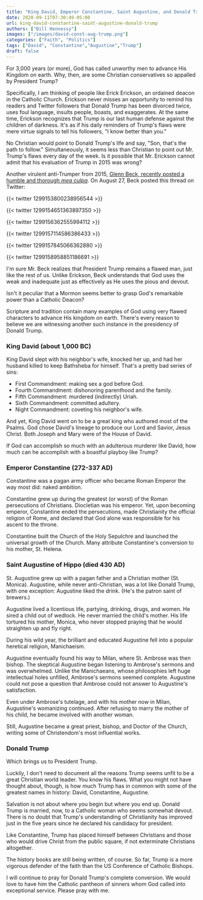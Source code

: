 ```yaml
---
title: "King David, Emperor Constantine, Saint Augustine, and Donald Trump?"
date: 2020-09-11T07:30:49-05:00
url: king-david-constantine-saint-augustine-donald-trump
authors: ["Bill Hennessy"]
images: ["/images/david-const-aug-trump.png"]
categories: ["Faith", "Politics"]
tags: ["David", "Constantine","Augustine","Trump"]
draft: false
---
```


For 3,000 years (or more), God has called unworthy men to advance His Kingdom on earth. Why, then, are some Christian conservatives so appalled by President Trump?

Specifically, I am thinking of people like Erick Erickson, an ordained deacon in the Catholic Church. Erickson never misses an opportunity to remind his readers and Twitter followers that Donald Trump has been divorced twice, uses foul language, insults people, boasts, and exaggerates. At the same time, Erickson recognizes that Trump is our last human defense against the children of darkness. It's as if his daily reminders of Trump's flaws were mere virtue signals to tell his followers, "I know better than you."

No Christian would point to Donald Trump's life and say, "Son, that's the path to follow." Simultaneously, it seems less than Christian to point out Mr. Trump's flaws every day of the week. Is it possible that Mr. Erickson cannot admit that his evaluation of Trump in 2015 was wrong? 

Another virulent anti-Trumper from 2015, [Glenn Beck, recently posted a humble and thorough *mea culpa*](https://www.thegatewaypundit.com/2020/08/glenn-beck-apologizes-misjudging-trump-2016-video/). On August 27, Beck posted this thread on Twitter:

{{< twitter 1299153800238956544 >}}

{{< twitter 1299154651363897350 >}}

{{< twitter 1299156362555994112 >}}

{{< twitter 1299157114586386433 >}}

{{< twitter 1299157845066362880 >}}

{{< twitter 1299158958851186691 >}}

I'm sure Mr. Beck realizes that President Trump remains a flawed man, just like the rest of us. Unlike Erickson, Beck understands that God uses the weak and inadequate just as effectively as He uses the pious and devout. 

Isn't it peculiar that a Mormon seems better to grasp God's remarkable power than a Catholic Deacon?

Scripture and tradition contain many examples of God using very flawed characters to advance His kingdom on earth. There's every reason to believe we are witnessing another such instance in the presidency of Donald Trump. 

### King David (about 1,000 BC)

King David slept with his neighbor's wife, knocked her up, and had her husband killed to keep Bathsheba for himself. That's a pretty bad series of sins:

* First Commandment: making sex a god before God.
* Fourth Commandment: dishonoring parenthood and the family.
* Fifth Commandment: murdered (indirectly) Uriah.
* Sixth Commandment: committed adultery.
* Night Commandment: coveting his neighbor's wife.

And yet, King David went on to be a great king who authored most of the Psalms. God chose David's lineage to produce our Lord and Savior, Jesus Christ. Both Joseph and Mary were of the House of David. 

If God can accomplish so much with an adulterous murderer like David, how much can he accomplish with a boastful playboy like Trump?

### Emperor Constantine (272-337 AD)

Constantine was a pagan army officer who became Roman Emperor the way most did: naked ambition.

Constantine grew up during the greatest (or worst) of the Roman persecutions of Christians. Diocletian was his emperor. Yet, upon becoming emperor, Constantine ended the persecutions, made Christianity the official religion of Rome, and declared that God alone was responsible for his ascent to the throne. 

Constantine built the Church of the Holy Sepulchre and launched the universal growth of the Church. Many attribute Constantine's conversion to his mother, St. Helena. 

### Saint Augustine of Hippo (died 430 AD)

St. Augustine grew up with a pagan father and a Christian mother (St. Monica). Augustine, while never anti-Christian, was a lot like Donald Trump, with one exception: Augustine liked the drink. (He's the patron saint of brewers.)

Augustine lived a licentious life, partying, drinking, drugs, and women. He sired a child out of wedlock. He never married the child's mother. His life tortured his mother, Monica, who never stopped praying that he would straighten up and fly right. 

During his wild year, the brilliant and educated Augustine fell into a popular heretical religion, Manichaeism. 

Augustine eventually found his way to Milan, where St. Ambrose was then bishop. The skeptical Augustine began listening to Ambrose's sermons and was overwhelmed. Unlike the Manichaeans, whose philosophies left huge intellectual holes unfilled, Ambrose's sermons seemed complete. Augustine could not pose a question that Ambrose could not answer to Augustine's satisfaction. 

Even under Ambrose's tutelage, and with his mother now in Milan, Augustine's womanizing continued. After refusing to marry the mother of his child, he became involved with another woman. 

Still, Augustine became a great priest, bishop, and Doctor of the Church, writing some of Christendom's most influential works. 

### Donald Trump

Which brings us to President Trump. 

Luckily, I don't need to document all the reasons Trump seems unfit to be a great Christian world leader. You know his flaws. What you might not have thought about, though, is how much Trump has in common with some of the greatest names in history: David, Constantine, Augustine. 

Salvation is not about where you begin but where you end up. Donald Trump is married, now, to a Catholic woman who seems somewhat devout. There is no doubt that Trump's understanding of Christianity has improved just in the five years since he declared his candidacy for president. 

Like Constantine, Trump has placed himself between Christians and those who would drive Christ from the public square, if not exterminate Christians altogether. 

The history books are still being written, of course. So far, Trump is a more vigorous defender of the faith than the US Conference of Catholic Bishops. 

I will continue to pray for Donald Trump's complete conversion. We would love to have him the Catholic pantheon of sinners whom God called into exceptional service. Please pray with me. 

